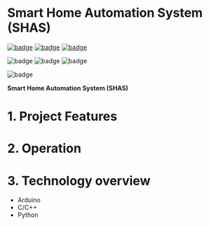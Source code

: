 # Smart Home Automation System (SHAS)

[![badge](https://img.shields.io/badge/license-MIT-success.svg)](https://opensource.org/license/mit)
[![badge](https://img.shields.io/badge/support-PayPal-blue.svg)](https://paypal.me/d4li3n)
[![badge](https://img.shields.io/badge/publication-danielthecyberdude.com-purple.svg)](https://danielthecyberdude.com/project/shas)

![badge](https://img.shields.io/badge/technology-Arduino-green.svg)
![badge](https://img.shields.io/badge/technology-C/C++-green.svg)
![badge](https://img.shields.io/badge/technology-Python-green.svg)

![badge](https://img.shields.io/badge/technology-Typescript-green.svg)



**Smart Home Automation System (SHAS)**


# 1. Project Features


# 2. Operation


# 3. Technology overview
- Arduino
- C/C++
- Python

